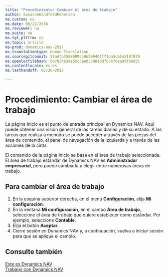```yaml
---
title: "Procedimiento: Cambiar el área de trabajo"
author: SusanneWindfeldPedersen
ms.custom: na
ms.date: 09/22/2016
ms.reviewer: na
ms.suite: na
ms.tgt_pltfrm: na
ms.topic: article
ms-prod: dynamics-nav-2017
ms.translationtype: Human Translation
ms.sourcegitcommit: 51adfb3588099c496f0946ff71da5c6fe518f070
ms.openlocfilehash: 0d783463ae65c3ae0c7d010df676fdaa95fb9d3c
ms.contentlocale: es-es
ms.lasthandoff: 06/26/2017

---
```


# <a name="how-to-change-the-role-center"></a>Procedimiento: Cambiar el área de trabajo
La página Inicio es el punto de entrada principal en Dynamics NAV. Aquí puede obtener una visión general de las tareas diarias y de su estado. A las tareas que realiza a menudo se puede acceder a través de las piezas del área de contenido, el panel de navegación de la izquierda y a través de las acciones de la cinta.

El contenido de la página Inicio se basa en el área de trabajo seleccionada. El área de trabajo estándar de Dynamics NAV es **Administrador empresarial**, pero puede cambiarla y elegir entre numerosas áreas de trabajo.

## <a name="to-change-role-center"></a>Para cambiar el área de trabajo
1. En la esquina superior derecha, en el menú **Configuración**, elija **Mi configuración**.
2. En la ventana **Mi configuración**, en el campo **Área de trabajo**, seleccione el área de trabajo que quiere establecer como estándar. Por ejemplo, seleccione **Contable**.
3. Elija el botón **Aceptar**.
4. Cierre sesión en Dynamics NAV y, a continuación, vuelva a iniciar sesión para que se aplique el cambio.

## <a name="see-also"></a>Consulte también
[Este es Dynamics NAV](across-get-started.md)  
[Trabajar con Dynamics NAV](ui-work-product.md)  

